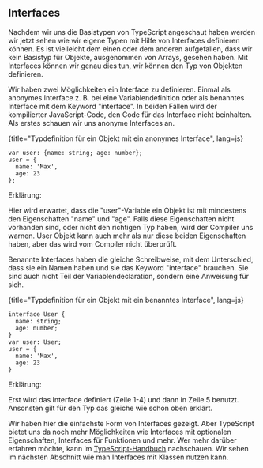 ## Interfaces

Nachdem wir uns die Basistypen von TypeScript angeschaut haben werden wir jetzt sehen wie wir eigene Typen mit Hilfe von Interfaces definieren können.
Es ist vielleicht dem einen oder dem anderen aufgefallen, dass wir kein Basistyp für Objekte, ausgenommen von Arrays, gesehen haben.
Mit Interfaces können wir genau dies tun, wir können den Typ von Objekten definieren.

Wir haben zwei Möglichkeiten ein Interface zu definieren. Einmal als anonymes Interface z. B. bei eine Variablendefinition oder als benanntes Interface mit dem Keyword "interface". In beiden Fällen wird der kompilierter JavaScript-Code, den Code für das Interface nicht beinhalten. Als erstes schauen wir uns anonyme Interfaces an.

{title="Typdefinition für ein Objekt mit ein anonymes Interface", lang=js}
```
var user: {name: string; age: number};
user = {
  name: 'Max',
  age: 23
};
```

Erklärung:

Hier wird erwartet, dass die "user"-Variable ein Objekt ist mit mindestens den Eigenschaften "name" und "age". Falls diese Eigenschaften nicht vorhanden sind, oder nicht den richtigen Typ haben, wird der Compiler uns warnen. User Objekt kann auch mehr als nur diese beiden Eigenschaften haben, aber das wird vom Compiler nicht überprüft.

Benannte Interfaces haben die gleiche Schreibweise, mit dem Unterschied, dass sie ein Namen haben und sie das Keyword "interface" brauchen. Sie sind auch nicht Teil der Variablendeclaration, sondern eine Anweisung für sich.

{title="Typdefinition für ein Objekt mit ein benanntes Interface", lang=js}
```
interface User {
  name: string;
  age: number;
}
var user: User;
user = {
  name: 'Max',
  age: 23
}
```

Erklärung:

Erst wird das Interface definiert (Zeile 1-4) und dann in Zeile 5 benutzt. Ansonsten gilt für den Typ das gleiche wie schon oben erklärt.

Wir haben hier die einfachste Form von Interfaces gezeigt. Aber TypeScript bietet uns da noch mehr Möglichkeiten wie Interfaces mit optionalen Eigenschaften, Interfaces für Funktionen und mehr. Wer mehr darüber erfahren möchte, kann im [TypeScript-Handbuch](http://www.typescriptlang.org/Handbook#interfaces) nachschauen. Wir sehen im nächsten Abschnitt wie man Interfaces mit Klassen nutzen kann.

